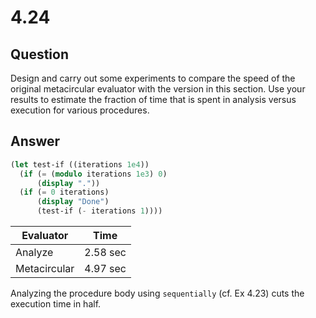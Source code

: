 # 4.24

## Question

Design and carry out some experiments to compare the speed of the original metacircular evaluator with the version in this section. Use your results to estimate the fraction of time that is spent in analysis versus execution for various procedures.

## Answer

```scheme
(let test-if ((iterations 1e4))
  (if (= (modulo iterations 1e3) 0)
      (display "."))
  (if (= 0 iterations)
      (display "Done")
      (test-if (- iterations 1))))
```

|Evaluator|Time|
|---|---|
|Analyze|2.58 sec|
|Metacircular|4.97 sec|

Analyzing the procedure body using `sequentially` (cf. Ex 4.23) cuts the execution time in half.
